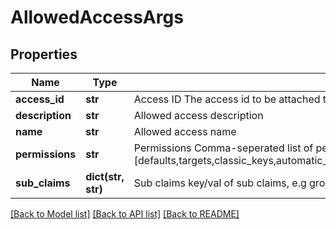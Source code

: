 # AllowedAccessArgs

## Properties
Name | Type | Description | Notes
------------ | ------------- | ------------- | -------------
**access_id** | **str** | Access ID The access id to be attached to this allowed access. Auth method with this access id should already exist. | 
**description** | **str** | Allowed access description | [optional] 
**name** | **str** | Allowed access name | 
**permissions** | **str** | Permissions  Comma-seperated list of permissions for this allowed access. Available permissions: [defaults,targets,classic_keys,automatic_migration,ldap_auth,dynamic_secret,k8s_auth,log_forwarding,zero_knowledge_encryption,rotated_secret,caching,event_forwarding,admin,kmip,general] | [optional] 
**sub_claims** | **dict(str, str)** | Sub claims key/val of sub claims, e.g group&#x3D;admins,developers | [optional] 

[[Back to Model list]](../README.md#documentation-for-models) [[Back to API list]](../README.md#documentation-for-api-endpoints) [[Back to README]](../README.md)


